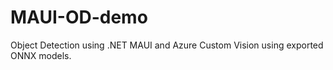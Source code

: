 # MAUI-OD-demo
Object Detection using .NET MAUI and Azure Custom Vision using exported ONNX models.
